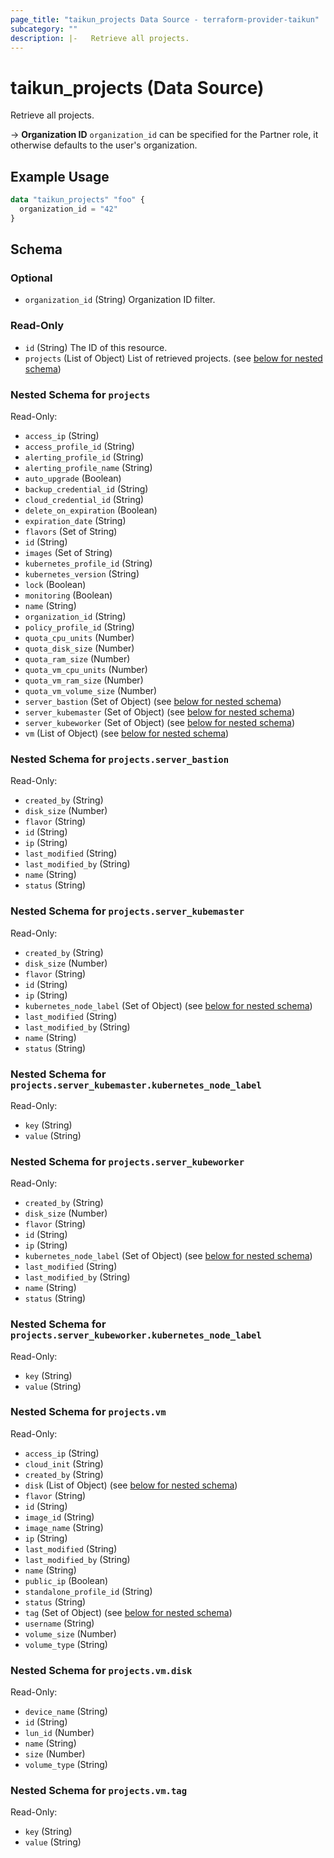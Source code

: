 ```yaml
---
page_title: "taikun_projects Data Source - terraform-provider-taikun"
subcategory: ""
description: |-   Retrieve all projects.
---
```


# taikun_projects (Data Source)

Retrieve all projects.

-> **Organization ID** `organization_id` can be specified for the Partner role, it otherwise defaults to the user's organization.

## Example Usage

```terraform
data "taikun_projects" "foo" {
  organization_id = "42"
}
```

<!-- schema generated by tfplugindocs -->
## Schema

### Optional

- `organization_id` (String) Organization ID filter.

### Read-Only

- `id` (String) The ID of this resource.
- `projects` (List of Object) List of retrieved projects. (see [below for nested schema](#nestedatt--projects))

<a id="nestedatt--projects"></a>
### Nested Schema for `projects`

Read-Only:

- `access_ip` (String)
- `access_profile_id` (String)
- `alerting_profile_id` (String)
- `alerting_profile_name` (String)
- `auto_upgrade` (Boolean)
- `backup_credential_id` (String)
- `cloud_credential_id` (String)
- `delete_on_expiration` (Boolean)
- `expiration_date` (String)
- `flavors` (Set of String)
- `id` (String)
- `images` (Set of String)
- `kubernetes_profile_id` (String)
- `kubernetes_version` (String)
- `lock` (Boolean)
- `monitoring` (Boolean)
- `name` (String)
- `organization_id` (String)
- `policy_profile_id` (String)
- `quota_cpu_units` (Number)
- `quota_disk_size` (Number)
- `quota_ram_size` (Number)
- `quota_vm_cpu_units` (Number)
- `quota_vm_ram_size` (Number)
- `quota_vm_volume_size` (Number)
- `server_bastion` (Set of Object) (see [below for nested schema](#nestedobjatt--projects--server_bastion))
- `server_kubemaster` (Set of Object) (see [below for nested schema](#nestedobjatt--projects--server_kubemaster))
- `server_kubeworker` (Set of Object) (see [below for nested schema](#nestedobjatt--projects--server_kubeworker))
- `vm` (List of Object) (see [below for nested schema](#nestedobjatt--projects--vm))

<a id="nestedobjatt--projects--server_bastion"></a>
### Nested Schema for `projects.server_bastion`

Read-Only:

- `created_by` (String)
- `disk_size` (Number)
- `flavor` (String)
- `id` (String)
- `ip` (String)
- `last_modified` (String)
- `last_modified_by` (String)
- `name` (String)
- `status` (String)


<a id="nestedobjatt--projects--server_kubemaster"></a>
### Nested Schema for `projects.server_kubemaster`

Read-Only:

- `created_by` (String)
- `disk_size` (Number)
- `flavor` (String)
- `id` (String)
- `ip` (String)
- `kubernetes_node_label` (Set of Object) (see [below for nested schema](#nestedobjatt--projects--server_kubemaster--kubernetes_node_label))
- `last_modified` (String)
- `last_modified_by` (String)
- `name` (String)
- `status` (String)

<a id="nestedobjatt--projects--server_kubemaster--kubernetes_node_label"></a>
### Nested Schema for `projects.server_kubemaster.kubernetes_node_label`

Read-Only:

- `key` (String)
- `value` (String)



<a id="nestedobjatt--projects--server_kubeworker"></a>
### Nested Schema for `projects.server_kubeworker`

Read-Only:

- `created_by` (String)
- `disk_size` (Number)
- `flavor` (String)
- `id` (String)
- `ip` (String)
- `kubernetes_node_label` (Set of Object) (see [below for nested schema](#nestedobjatt--projects--server_kubeworker--kubernetes_node_label))
- `last_modified` (String)
- `last_modified_by` (String)
- `name` (String)
- `status` (String)

<a id="nestedobjatt--projects--server_kubeworker--kubernetes_node_label"></a>
### Nested Schema for `projects.server_kubeworker.kubernetes_node_label`

Read-Only:

- `key` (String)
- `value` (String)



<a id="nestedobjatt--projects--vm"></a>
### Nested Schema for `projects.vm`

Read-Only:

- `access_ip` (String)
- `cloud_init` (String)
- `created_by` (String)
- `disk` (List of Object) (see [below for nested schema](#nestedobjatt--projects--vm--disk))
- `flavor` (String)
- `id` (String)
- `image_id` (String)
- `image_name` (String)
- `ip` (String)
- `last_modified` (String)
- `last_modified_by` (String)
- `name` (String)
- `public_ip` (Boolean)
- `standalone_profile_id` (String)
- `status` (String)
- `tag` (Set of Object) (see [below for nested schema](#nestedobjatt--projects--vm--tag))
- `username` (String)
- `volume_size` (Number)
- `volume_type` (String)

<a id="nestedobjatt--projects--vm--disk"></a>
### Nested Schema for `projects.vm.disk`

Read-Only:

- `device_name` (String)
- `id` (String)
- `lun_id` (Number)
- `name` (String)
- `size` (Number)
- `volume_type` (String)


<a id="nestedobjatt--projects--vm--tag"></a>
### Nested Schema for `projects.vm.tag`

Read-Only:

- `key` (String)
- `value` (String)


